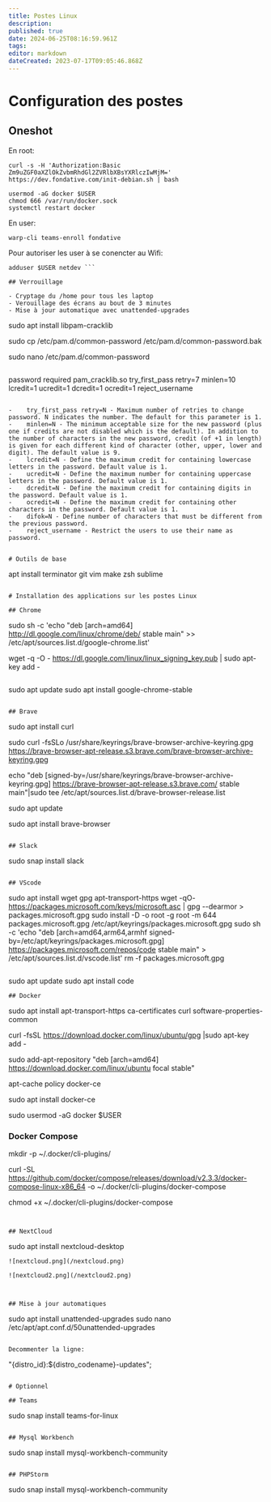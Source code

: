 ```yaml
---
title: Postes Linux
description: 
published: true
date: 2024-06-25T08:16:59.961Z
tags: 
editor: markdown
dateCreated: 2023-07-17T09:05:46.868Z
---
```


# Configuration des postes

## Oneshot

En root:
```
curl -s -H 'Authorization:Basic Zm9uZGF0aXZlOkZvbmRhdGl2ZVRlbXBsYXRlczIwMjM=' https://dev.fondative.com/init-debian.sh | bash

```

```
usermod -aG docker $USER
chmod 666 /var/run/docker.sock
systemctl restart docker
```

En user:

```
warp-cli teams-enroll fondative
```

Pour autoriser les user à se conencter au Wifi:

```
adduser $USER netdev ```

## Verrouillage

- Cryptage du /home pour tous les laptop
- Verouillage des écrans au bout de 3 minutes
- Mise à jour automatique avec unattended-upgrades

```
sudo apt install libpam-cracklib

sudo cp /etc/pam.d/common-password /etc/pam.d/common-password.bak

sudo nano /etc/pam.d/common-password

```
```
password required pam_cracklib.so try_first_pass retry=7 minlen=10 lcredit=1 ucredit=1 dcredit=1 ocredit=1 reject_username

```

-    try_first_pass retry=N - Maximum number of retries to change password. N indicates the number. The default for this parameter is 1.
-    minlen=N - The minimum acceptable size for the new password (plus one if credits are not disabled which is the default). In addition to the number of characters in the new password, credit (of +1 in length) is given for each different kind of character (other, upper, lower and digit). The default value is 9.
-    lcredit=N - Define the maximum credit for containing lowercase letters in the password. Default value is 1.
-    ucredit=N - Define the maximum number for containing uppercase letters in the password. Default value is 1.
-    dcredit=N - Define the maximum credit for containing digits in the password. Default value is 1.
-    ocredit=N - Define the maximum credit for containing other characters in the password. Default value is 1.
-    difok=N - Define number of characters that must be different from the previous password.
-    reject_username - Restrict the users to use their name as password.


# Outils de base

```
apt install terminator git vim make zsh sublime
```

# Installation des applications sur les postes Linux

## Chrome

```
sudo sh -c 'echo "deb [arch=amd64] http://dl.google.com/linux/chrome/deb/ stable main" >> /etc/apt/sources.list.d/google-chrome.list' 

wget -q -O - https://dl.google.com/linux/linux_signing_key.pub | sudo apt-key add - 
```

```
sudo apt update
sudo apt install google-chrome-stable
```

## Brave

```
sudo apt install curl

sudo curl -fsSLo /usr/share/keyrings/brave-browser-archive-keyring.gpg https://brave-browser-apt-release.s3.brave.com/brave-browser-archive-keyring.gpg

echo "deb [signed-by=/usr/share/keyrings/brave-browser-archive-keyring.gpg] https://brave-browser-apt-release.s3.brave.com/ stable main"|sudo tee /etc/apt/sources.list.d/brave-browser-release.list

sudo apt update

sudo apt install brave-browser
```

## Slack

```
sudo snap install slack
```

## VScode

```
sudo apt install wget gpg apt-transport-https
wget -qO- https://packages.microsoft.com/keys/microsoft.asc | gpg --dearmor > packages.microsoft.gpg
sudo install -D -o root -g root -m 644 packages.microsoft.gpg /etc/apt/keyrings/packages.microsoft.gpg
sudo sh -c 'echo "deb [arch=amd64,arm64,armhf signed-by=/etc/apt/keyrings/packages.microsoft.gpg] https://packages.microsoft.com/repos/code stable main" > /etc/apt/sources.list.d/vscode.list'
rm -f packages.microsoft.gpg
```

```
sudo apt update
sudo apt install code
```
## Docker 
```
sudo apt install apt-transport-https ca-certificates curl software-properties-common

curl -fsSL https://download.docker.com/linux/ubuntu/gpg |sudo apt-key add -


sudo add-apt-repository "deb [arch=amd64] https://download.docker.com/linux/ubuntu focal stable"

apt-cache policy docker-ce

sudo apt install docker-ce

sudo usermod -aG docker $USER

### Docker Compose


mkdir -p ~/.docker/cli-plugins/

curl -SL https://github.com/docker/compose/releases/download/v2.3.3/docker-compose-linux-x86_64 -o ~/.docker/cli-plugins/docker-compose

chmod +x ~/.docker/cli-plugins/docker-compose
```


## NextCloud 

```
sudo apt install nextcloud-desktop
```
![nextcloud.png](/nextcloud.png)

![nextcloud2.png](/nextcloud2.png)



## Mise à jour automatiques

```
sudo apt install unattended-upgrades
sudo nano /etc/apt/apt.conf.d/50unattended-upgrades
```

Decommenter la ligne:
```
  "{distro_id}:${distro_codename}-updates";
```

# Optionnel

## Teams

```
sudo snap install teams-for-linux
```

## Mysql Workbench

```
sudo snap install mysql-workbench-community
```

## PHPStorm

```
sudo snap install mysql-workbench-community
```